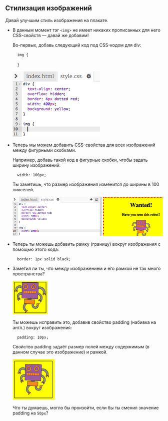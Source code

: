 ## Стилизация изображений

Давай улучшим стиль изображения на плакате.

+ В данным момент тэг `<img>` не имеет никаких прописанных для него CSS-свойств — давай же добавим!
    
    Во-первых, добавь следующий код под CSS-кодом для div:
    
        img {
        
        }
        
    
    ![снимок экрана](images/wanted-img-css.png)

+ Теперь мы можем добавить CSS-свойства для всех изображений между фигурными скобками.
    
    Например, добавь такой код в фигурные скобки, чтобы задать ширину изображений:
    
        width: 100px;
        
    
    Ты заметишь, что размер изображения изменится до ширины в 100 пикселей.
    
    ![снимок экрана](images/wanted-img-width.png)

+ Теперь ты можешь добавить рамку (границу) вокруг изображения с помощью этого кода:
    
        border: 1px solid black;
        

+ Заметил ли ты, что между изображением и его рамкой не так много пространства?
    
    ![снимок экрана](images/wanted-img-border.png)
    
    Ты можешь исправить это, добавив свойство padding (набивка на англ.) вокруг изображения:
    
        padding: 10px;
        
    
    Свойство padding задаёт размер полей между содержимым (в данном случае это изображение) и рамкой.
    
    ![снимок экрана](images/wanted-img-padding.png)
    
    Что ты думаешь, могло бы произойти, если бы ты сменил значение padding на `50px`?